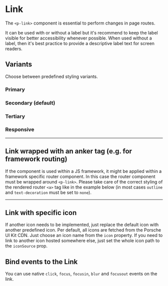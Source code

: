 # Link

The `<p-link>` component is essential to perform changes in page routes.

It can be used with or without a label but it's recommend to keep the label visible for better accessibility whenever possible. When used without a label, then it's best practice to provide a descriptive label text for screen readers.


## Variants

Choose between predefined styling variants.

### Primary

<Playground :themeable="true" :childElementLayout="{spacing: 'inline'}">
  <template v-slot={theme}>
    <p-link variant="primary" href="https://www.porsche.com" :theme="theme">Some label</p-link>
    <p-link variant="primary" href="https://www.porsche.com" hide-label="true" :theme="theme">Some label</p-link>
  </template>
</Playground>

### Secondary (default)

<Playground :themeable="true" :childElementLayout="{spacing: 'inline'}">
  <template v-slot={theme}>
    <p-link href="https://www.porsche.com" :theme="theme">Some label</p-link>
    <p-link href="https://www.porsche.com" hide-label="true" :theme="theme">Some label</p-link>
  </template>
</Playground>

### Tertiary

<Playground :themeable="true" :childElementLayout="{spacing: 'inline'}">
  <template v-slot={theme}>
    <p-link variant="tertiary" href="https://www.porsche.com" :theme="theme">Some label</p-link>
    <p-link variant="tertiary" href="https://www.porsche.com" hide-label="true" :theme="theme">Some label</p-link>
  </template>
</Playground>


### Responsive

<Playground :themeable="true" :childElementLayout="{spacing: 'inline'}">
  <template v-slot={theme}>
    <p-link variant="primary" href="https://www.porsche.com" hide-label="{ base: true, s: false }" :theme="theme">Some label</p-link>
    <p-link variant="secondary" href="https://www.porsche.com" hide-label="{ base: true, m: false }" :theme="theme">Some label</p-link>
    <p-link variant="tertiary" href="https://www.porsche.com" hide-label="{ base: true, l: false }" :theme="theme">Some label</p-link>
  </template>
</Playground>

---

## Link wrapped with an anker tag (e.g. for framework routing)
If the component is used within a JS framework, it might be applied within a framework specific router component. 
In this case the router component must be wrapped around `<p-link>`. Please take care of the correct styling of the rendered router `<a>` tag like in the example below (in most cases `outline` and `text-decoration` must be set to `none`).


<Playground :themeable="true" :childElementLayout="{spacing: 'inline'}">
  <template v-slot={theme}>
    <a href="https://www.porsche.com" class="example-link">
      <p-link :theme="theme">Some label</p-link>
    </a>
    <a href="https://www.porsche.com" class="example-link">
      <p-link hide-label="true" :theme="theme">Some label</p-link>
    </a>
  </template>
</Playground>

---

## Link with specific icon
If another icon needs to be implemented, just replace the default icon with another predefined icon. Per default, all icons are fetched from the Porsche UI Kit CDN. Just choose an icon name from the `icon` property. If you need to link to another icon hosted somewhere else, just set the whole icon path to the `iconSource` prop.

<Playground :themeable="true" :childElementLayout="{spacing: 'inline'}">
  <template v-slot={theme}>
    <p-link href="https://www.porsche.com" icon="phone" :theme="theme">Some label</p-link>
    <p-link href="https://www.porsche.com" :icon-source="require(`@/assets/web/icon-custom-kaixin.svg`)" hide-label="true" :theme="theme">Some label</p-link>
  </template>
</Playground>

## Bind events to the Link
You can use native `click`, `focus`, `focusin`, `blur` and `focusout` events on the link.

<Playground :themeable="true" :childElementLayout="{spacing: 'inline'}">
  <template v-slot={theme}>
    <p-link
        href="https://www.porsche.com"
        onclick="alert('click'); return false;"
        onfocus="console.log('focus')"
        onfocusin="console.log('focusin')"
        onblur="console.log('blur')"
        onfocusout="console.log('focusout')"
        :theme="theme"
    >Some label</p-link>
  </template>
</Playground>

<style scoped lang="scss">
  .example-link {
    display: inline-block;
    outline: none;
    text-decoration: none;
  }
</style>